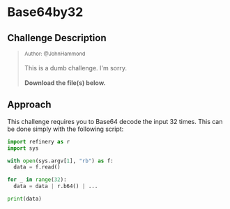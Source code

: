 # Base64by32

## Challenge Description

> <small>Author: @JohnHammond</small><br><br>This is a dumb challenge. I'm sorry. <br><br> <b>Download the file(s) below.</b>

## Approach

This challenge requires you to Base64 decode the input 32 times.
This can be done simply with the following script:

```python
import refinery as r
import sys

with open(sys.argv[1], "rb") as f:
  data = f.read()

for _ in range(32):
  data = data | r.b64() | ...

print(data)
```


